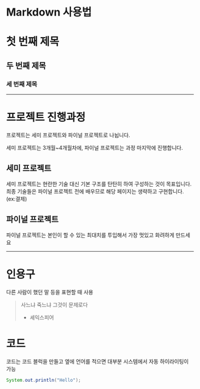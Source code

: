 # Markdown 사용법 

# 첫 번째 제목
## 두 번째 제목
### 세 번째 제목

---

# 프로젝트 진행과정

프로젝트는 세미 프로젝트와 파이널 프로젝트로 나뉩니다.

세미 프로젝트는 3개월~4개월차에, 파이널 프로젝트는 과정 마지막에 진행합니다.

## 세미 프로젝트

세미 프로젝트는 현란한 기술 대신 기본 구조를 탄탄히 하여 구성하는 것이 목표입니다.
최종 기술들은 파이널 프로젝트 전에 배우므로 해당 페이지는 생략하고 구현합니다. (ex:결제)

## 파이널 프로젝트

파이널 프로젝트는 본인이 할 수 있는 최대치를 투입해서 가장 멋있고 화려하게 만드세요 

---

# 인용구

다른 사람이 했던 말 등을 표현할 때 사용

> 사느냐 죽느냐 그것이 문제로다
> - 셰익스피어

# 코드

코드는 코드 블럭을 만들고 옆에 언어를 적으면 대부분 시스템에서 자동 하이라이팅이 가능 

``` java
System.out.println("Hello");
```

